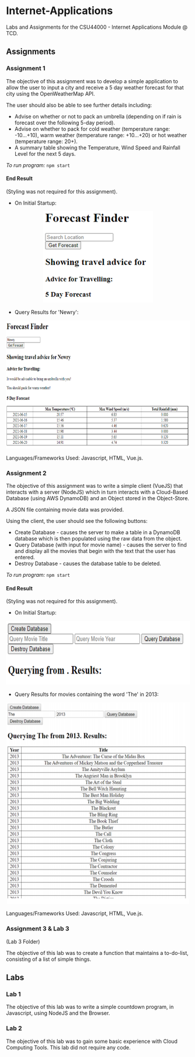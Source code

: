 # Internet-Applications

Labs and Assignments for the CSU44000 - Internet Applications Module @ TCD.

## Assignments

### Assignment 1
The objective of this assignment was to develop a simple application to allow the user to input a city and receive a 5 day weather forecast for that city using the OpenWeatherMap API.  

The user should also be able to see further details including:
- Advise on whether or not to pack an umbrella (depending on if rain is forecast over the following 5-day period).
- Advise on whether to pack for cold weather (temperature range: -10...+10), warm weather (temperature range: +10...+20) or hot weather (temperature range: 20+).
- A summary table showing the Temperature, Wind Speed and Rainfall Level for the next 5 days.

*To run program:* `npm start`  

#### End Result

(Styling was not required for this assignment).

- On Initial Startup:  
<p align="center">
  <img src="https://github.com/SineadGalbraith/Internet-Applications/blob/master/Assignment%201/images/InitialStartup.PNG" width="300" height="250">
</p>

- Query Results for 'Newry':
<p align="center">
  <img src="https://github.com/SineadGalbraith/Internet-Applications/blob/master/Assignment%201/images/CityQuery.PNG" width="700" height="350">
</p>

Languages/Frameworks Used: Javascript, HTML, Vue.js.


### Assignment 2
The objective of this assignment was to write a simple client (VueJS) that interacts with a server (NodeJS) which in turn interacts with a Cloud-Based Database (using AWS DynamoDB) and an Object stored in the Object-Store.  

A JSON file containing movie data was provided.

Using the client, the user should see the following buttons:
- Create Database - causes the server to make a table in a DynamoDB database which is then populated using the raw data from the object.
- Query Database (with input for movie name) - causes the server to find and display all the movies that begin with the text that the user has entered.
- Destroy Database - causes the database table to be deleted.

*To run program:* `npm start`  

#### End Result

(Styling was not required for this assignment).

- On Initial Startup:  
<p align="center">
  <img src="https://github.com/SineadGalbraith/Internet-Applications/blob/master/Assignment%202/images/InitialStartup.PNG" width="550" height="175">
</p>

- Query Results for movies containing the word 'The' in 2013:
<p align="center">
  <img src="https://github.com/SineadGalbraith/Internet-Applications/blob/master/Assignment%202/images/The2013Query.PNG" width="500" height="550">
</p>

Languages/Frameworks Used: Javascript, HTML, Vue.js.

### Assignment 3 & Lab 3
(Lab 3 Folder)

The objective of this lab was to create a function that maintains a to-do-list, consisting of a list of simple things.

## Labs

### Lab 1
The objective of this lab was to write a simple countdown program, in Javascript, using NodeJS and the Browser.

### Lab 2
The objective of this lab was to gain some basic experience with Cloud Computing Tools. 
This lab did not require any code.


